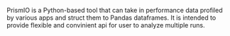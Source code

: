 PrismIO is a Python-based tool that can take in performance data profiled by various apps and struct them to Pandas dataframes. It is intended to provide flexible and convinient api for user to analyze multiple runs.